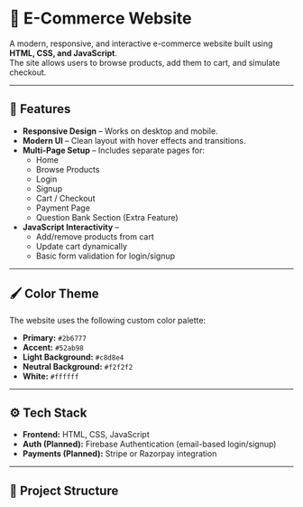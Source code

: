 # 🛒 E-Commerce Website  

A modern, responsive, and interactive e-commerce website built using **HTML, CSS, and JavaScript**.  
The site allows users to browse products, add them to cart, and simulate checkout.  

---

## 🎨 Features  

- **Responsive Design** – Works on desktop and mobile.  
- **Modern UI** – Clean layout with hover effects and transitions.  
- **Multi-Page Setup** – Includes separate pages for:  
  - Home  
  - Browse Products  
  - Login  
  - Signup  
  - Cart / Checkout  
  - Payment Page  
  - Question Bank Section (Extra Feature)  
- **JavaScript Interactivity** –  
  - Add/remove products from cart  
  - Update cart dynamically  
  - Basic form validation for login/signup  

---

## 🖌️ Color Theme  

The website uses the following custom color palette:  
- **Primary:** `#2b6777`  
- **Accent:** `#52ab98`  
- **Light Background:** `#c8d8e4`  
- **Neutral Background:** `#f2f2f2`  
- **White:** `#ffffff`  

---

## ⚙️ Tech Stack  

- **Frontend:** HTML, CSS, JavaScript  
- **Auth (Planned):** Firebase Authentication (email-based login/signup)  
- **Payments (Planned):** Stripe or Razorpay integration  

---

## 📂 Project Structure  

